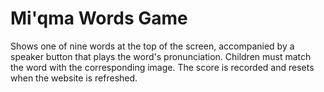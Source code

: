 # Mi'qma Words Game

Shows one of nine words at the top of the screen, accompanied by a speaker button that plays the word's pronunciation. Children must match the word with the corresponding image.
The score is recorded and resets when the website is refreshed.

